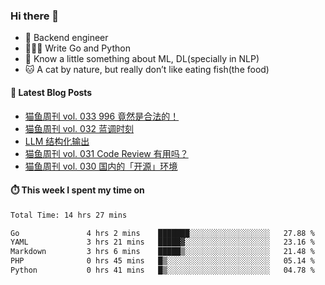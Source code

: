 ### Hi there 👋

- 🔧 Backend engineer
- 👨🏻‍💻 Write Go and Python
- 🔭 Know a little something about ML, DL(specially in NLP)
- 🐱 A cat by nature, but really don’t like eating fish(the food)

#### 📖 Latest Blog Posts
<!-- BLOG-POST-LIST:START -->
- [猫鱼周刊 vol. 033 996 竟然是合法的！](https://ameow.xyz/archives/weekly-033)
- [猫鱼周刊 vol. 032 蓝调时刻](https://ameow.xyz/archives/weekly-032)
- [LLM 结构化输出](https://ameow.xyz/archives/llm-structural-output)
- [猫鱼周刊 vol. 031 Code Review 有用吗？](https://ameow.xyz/archives/weekly-031)
- [猫鱼周刊 vol. 030 国内的「开源」环境](https://ameow.xyz/archives/weekly-030)
<!-- BLOG-POST-LIST:END -->

#### ⏱️ This week I spent my time on
<!--START_SECTION:waka-->

```txt
Total Time: 14 hrs 27 mins

Go               4 hrs 2 mins    ███████░░░░░░░░░░░░░░░░░░   27.88 %
YAML             3 hrs 21 mins   █████▓░░░░░░░░░░░░░░░░░░░   23.16 %
Markdown         3 hrs 6 mins    █████▒░░░░░░░░░░░░░░░░░░░   21.48 %
PHP              0 hrs 45 mins   █▒░░░░░░░░░░░░░░░░░░░░░░░   05.14 %
Python           0 hrs 41 mins   █▒░░░░░░░░░░░░░░░░░░░░░░░   04.78 %
```

<!--END_SECTION:waka-->

<!--
**LeslieLeung/LeslieLeung** is a ✨ _special_ ✨ repository because its `README.md` (this file) appears on your GitHub profile.

Here are some ideas to get you started:

- 🔭 I’m currently working on ...
- 🌱 I’m currently learning ...
- 👯 I’m looking to collaborate on ...
- 🤔 I’m looking for help with ...
- 💬 Ask me about ...
- 📫 How to reach me: ...
- 😄 Pronouns: ...
- ⚡ Fun fact: ...
-->
